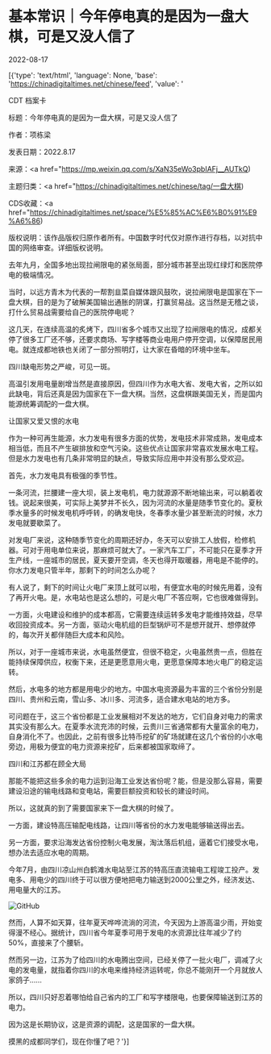 # 基本常识｜今年停电真的是因为一盘大棋，可是又没人信了

2022-08-17

[{'type': 'text/html', 'language': None, 'base': 'https://chinadigitaltimes.net/chinese/feed', 'value': '

CDT 档案卡

标题：今年停电真的是因为一盘大棋，可是又没人信了

作者：项栋梁

发表日期：2022.8.17

来源：<a href="https://mp.weixin.qq.com/s/XaN35eWo3pbIAFj__AUTkQ)

主题归类：<a href="https://chinadigitaltimes.net/chinese/tag/一盘大棋)

CDS收藏：<a href="https://chinadigitaltimes.net/space/%E5%85%AC%E6%B0%91%E9%A6%86)

版权说明：该作品版权归原作者所有。中国数字时代仅对原作进行存档，以对抗中国的网络审查。详细版权说明。





去年九月，全国多地出现拉闸限电的紧张局面，部分城市甚至出现红绿灯和医院停电的极端情况。

当时，以远方青木为代表的一帮割韭菜自媒体跟风鼓吹，说拉闸限电是国家在下一盘大棋，目的是为了破解美国输出通胀的阴谋，打赢贸易战。这当然是无稽之谈，打什么贸易战需要给自己的医院停电呢？

这几天，在连续高温的炙烤下，四川省多个城市又出现了拉闸限电的情况，成都关停了很多工厂还不够，还要求商场、写字楼等商业电用户停开空调，以保障居民用电。就连成都地铁也关闭了一部分照明灯，让大家在昏暗的环境中坐车。

四川缺电形势之严峻，可见一斑。

高温引发用电量剧增当然是直接原因，但四川作为水电大省、发电大省，之所以如此缺电，背后还真是因为国家在下一盘大棋。当然，这盘棋跟美国无关，而是国内能源统筹调配的一盘大棋。

让国家又爱又恨的水电

作为一种可再生能源，水力发电有很多方面的优势，发电技术非常成熟，发电成本相当低，而且不产生碳排放和空气污染。这些优点让国家非常喜欢发展水电工程。但是水力发电也有几条非常明显的缺点，导致实际应用中并没有那么受欢迎。

首先，水力发电具有极强的季节性。

一条河流，拦腰建一座大坝，装上发电机，电力就源源不断地输出来，可以躺着收钱。说起来很美，可实际上美梦并不长久，因为河流的水量是随季节变化的。夏秋季水量多的时候发电机呼呼转，的确发电快，冬春季水量少甚至断流的时候，水力发电就要歇菜了。

对发电厂来说，这种随季节变化的周期还好办，冬天可以安排工人放假，检修机器。可对于用电单位来说，那麻烦可就大了。一家汽车工厂，不可能只在夏季才开生产线，一座城市的居民，夏天要开空调，冬天也得开取暖器，用电是不能停的。你水力发电只管半年，那剩下的时间怎么办呢？

有人说了，剩下的时间让火电厂来顶上就可以啦，有便宜水电的时候先用着，没有了再开火电。是，水电站也是这么想的，可是火电厂不答应啊，它也很难做得到。

一方面，火电建设和维护的成本都高，它需要连续运转多发电才能维持效益，尽早收回投资成本。另一方面，驱动火电机组的巨型锅炉可不是想开就开、想停就停的，每次开关都伴随巨大成本和风险。

所以，对于一座城市来说，水电虽然便宜，但很不稳定，火电虽然贵一点，但胜在能持续保障供应，权衡下来，还是更愿意用火电，更愿意保障本地火电厂的稳定运转。

然后，水电多的地方都是用电少的地方。中国水电资源最为丰富的三个省份分别是四川、贵州和云南，雪山多、冰川多、河流多，适合建水电站的地方多。

可问题在于，这三个省份都是工业发展相对不发达的地方，它们自身对电力的需求其实没有那么大。在夏季水流充沛的时候，云贵川三省通常都有大量富余的电力，自身消化不了。也因此，之前有很多比特币挖矿的矿场就建在这几个省份的小水电旁边，用极为便宜的电力资源来挖矿，后来都被国家取缔了。

四川和江苏都在顾全大局

那能不能把这些多余的电力运到沿海工业发达省份呢？能，但是没那么容易，需要建设沿途的输电线路和变电站，需要巨额投资和较长的建设时间。

所以，这就真的到了需要国家来下一盘大棋的时候了。

一方面，建设特高压输配电线路，让四川等省份的水力发电能够输送得出去。

另一方面，要求沿海发达省份控制火电发展，淘汰落后机组，逼着它们接受水电，想办法去适应水电的周期。

今年7月，由四川凉山州白鹤滩水电站至江苏的特高压直流输电工程竣工投产。发电多、用电少的四川终于可以很方便地把电力输送到2000公里之外，经济发达、用电量大的江苏。

![GitHub](https://chinadigitaltimes.net/chinese/files/2022/08/post-685845-62fd3ee1db94e.)

然而，人算不如天算，往年夏天哗哗流淌的河流，今天因为上游高温少雨，开始变得漫不经心。据统计，四川省今年夏季可用于发电的水资源比往年减少了约50%，直接来了个腰斩。

然而另一边，江苏为了给四川的水电腾出空间，已经关停了一批火电厂，调减了火电的发电量，就指着你四川的水电来维持经济运转呢，你总不能刚开一个月就放人家鸽子……

所以，四川只好忍着哪怕给自己省内的工厂和写字楼限电，也要保障输送到江苏的电力。

因为这是长期协议，这是资源的调配，这是国家的一盘大棋。

摸黑的成都同学们，现在你懂了吧？'}]